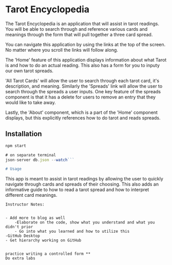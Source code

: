 # Tarot Encyclopedia

The Tarot Encyclopedia is an application that will assist in tarot readings. You will be able to search through and reference various cards and meanings through the form that will pull together a three card spread. 

You can navigate this application by using the links at the top of the screen. No matter where you scroll the links will follow along. 

The 'Home' feature of this application displays information about what Tarot is and how to do an actual reading. This also has a form for you to inputy our own tarot spreads.

'All Tarot Cards' will allow the user to search through each tarot card, it's description, and meaning. Similarly the 'Spreads' link will allow the user to search through the spreads a user inputs. One key feature of the spreads component is that it has a delete for users to remove an entry that they would like to take away.

Lastly, the 'About' component, which is a part of the 'Home' component displays, but this explicitly references how to do tarot and reads spreads. 

## Installation


```javascript
npm start

# on separate terminal
json-server db.json --watch```

# Usage
```
This app is meant to assist in tarot readings by allowing the user to quickly navigate through cards and spreads of their choosing. This also adds an informative guide to how to read a tarot spread and how to interpret different card meanings. 



```
Instructor Notes:


- Add more to blog as well
    -Elaborate on the code, show what you understand and what you didn't prior
    - Go into what you learned and how to utilize this 
-GitHub Desktop
- Get hierarchy working on GitHub


practice writing a controlled form **
Do extra labs 